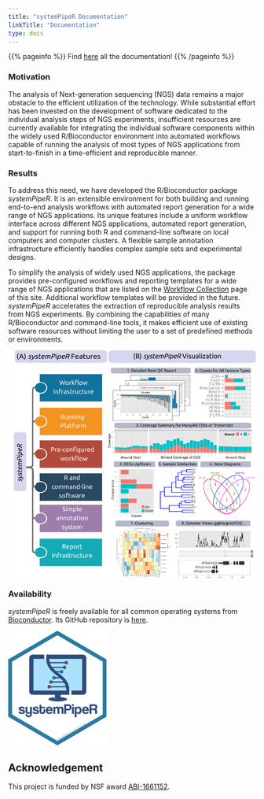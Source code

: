 ```yaml
---
title: "systemPipeR Documentation"
linkTitle: "Documentation"
type: docs
---
```


{{% pageinfo %}}
Find [here](https://systempipe.org/spr/systempiper_vignette/) all the documentation!
{{% /pageinfo %}}

### Motivation

The analysis of Next-generation sequencing (NGS) data remains a 
major obstacle to the efficient utilization of the technology.  While
substantial effort has been invested on the development of software dedicated
to the individual analysis steps of NGS experiments, insufficient resources are
currently available for integrating the individual software components within
the widely used R/Bioconductor environment into automated workflows capable of
running the analysis of most types of NGS applications from start-to-finish in
a time-efficient and reproducible manner. 

### Results 

To address this need, we have developed the R/Bioconductor package
_systemPipeR_. It is an extensible environment for both building and
running end-to-end analysis workflows with automated report generation for a
wide range of NGS applications. Its unique features include a uniform workflow
interface across different NGS applications, automated report generation, and 
support for running both R and command-line software on local computers and
computer clusters. A flexible sample annotation infrastructure efficiently
handles complex sample sets and experimental designs.

To simplify the analysis
of widely used NGS applications, the package provides pre-configured workflows
and reporting templates for a wide range of NGS applications that are listed on 
the [Workflow Collection](http://girke.bioinformatics.ucr.edu/systemPipeR/mydoc_wf_colletions.html) 
page of this site. Additional workflow templates will be provided in the future. _systemPipeR_
accelerates the extraction of reproducible analysis results from NGS
experiments. By combining the capabilities of many R/Bioconductor and
command-line tools, it makes efficient use of existing software resources
without limiting the user to a set of predefined methods or environments. 

<img align="center" title="spr_overview" src="SPR.png"><img/>

### Availability

_systemPipeR_ is freely available for all common operating systems from
[Bioconductor](http://bioconductor.org/packages/systemPipeR). Its GitHub 
repository is [here](https://github.com/tgirke/systemPipeR).

<a href="https://github.com/tgirke/systemPipeR">
<img align="rigth" title="systemPipeR" src="https://raw.githubusercontent.com/systemPipeR/systemPipeR.github.io/main/static/images/systemPipeR.png" style="width:200px;"><img/>
</a>

## Acknowledgement

This project is funded by NSF award [ABI-1661152](https://www.nsf.gov/awardsearch/showAward?AWD_ID=1661152).




